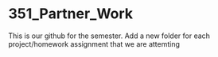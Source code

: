 # 351_Partner_Work
This is our github for the semester. Add a new folder for each project/homework assignment that we are attemting